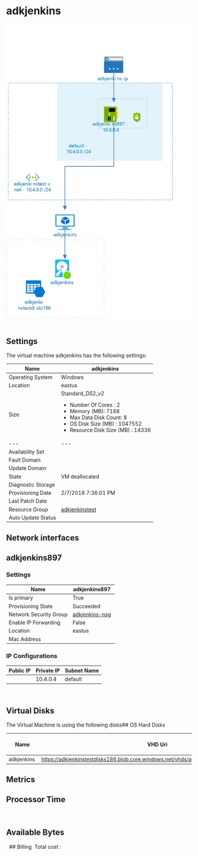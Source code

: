 # adkjenkins 
![alt text](/../assets/4078d3d004884422b3ef99501b8426c9.jpg) 
## Settings
The virtual machine adkjenkins has the following settings:

| Name | adkjenkins  |
| --- | --- |
| Operating System | Windows  |
| Location | eastus  |
| Size | Standard_DS2_v2 <passthrough><ul><li><span>Number</span><span> </span><span>Of</span><span> </span><span>Cores</span><span> :</span><span> </span>2</li><li><span>Memory</span><span> (</span><span>MB</span><span>): </span>7168</li><li><span>Max</span><span> </span><span>Data</span><span> </span><span>Disk</span><span> </span><span>Count</span><span>: </span>8</li><li><span>OS Disk Size (MB</span><span>) :</span><span> </span>1047552</li><li><span>Resource Disk Size (MB</span><span>) :</span><span> </span>14336</li></ul></passthrough> |
| --- | --- |
| Availability Set |   |
| Fault Domain |   |
| Update Domain |   |
| State | VM deallocated  |
| Diagnostic Storage |   |
| Provisioning Date | 2/7/2018 7:36:01 PM  |
| Last Patch Date |   |
| Resource Group | [adkjenkinstest](adkjenkinstest-364108532.md)  |
| Auto Update Status |   |


## Network interfaces

## adkjenkins897 

### Settings


| Name | adkjenkins897  |
| --- | --- |
| Is primary | True  |
| Provisioning State | Succeeded  |
| Network Security Group | [adkjenkins-nsg](adkjenkins-nsg--1714832004.md)  |
| Enable IP Forwarding | False  |
| Location | eastus  |
| Mac Address |   |


### IP Configurations


| Public IP | Private IP | Subnet Name |
| --- | --- | --- |
|   | 10.4.0.4  | default  |
 
## Virtual Disks
The Virtual Machine is using the following disks## OS Hard Disks


| Name | VHD Uri | Size (GB) | Is Managed Disk | Host Caching |
| --- | --- | --- | --- | --- |
| adkjenkins  | https://adkjenkinstestdisks186.blob.core.windows.net/vhds/adkjenkins20170303134758.vhd  | 127  | False  | ReadWrite  |
## Metrics

## Processor Time
 
## Available Bytes
  ## Billing
 Total cost : 
